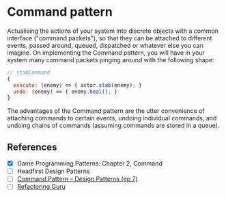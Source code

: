 # Command pattern

Actualising the actions of your system into discrete objects with a common interface ("command packets"), so that they can be attached to different events, passed around, queued, dispatched or whatever else you can imagine. On implementing the Command pattern, you will have in your system many command packets pinging around with the following shape:

```js
// stabCommand
{
  execute: (enemy) => { actor.stab(enemy); }
  undo: (enemy) => { enemy.heal(); }
}
```

The advantages of the Command pattern are the utter convenience of attaching commands to certain events, undoing individual commands, and undoing chains of commands (assuming commands are stored in a queue).

## References

- [x] Game Programming Patterns: Chapter 2, Command
- [ ] Headfirst Design Patterns
- [ ] [Command Pattern – Design Patterns (ep 7)](https://www.youtube.com/watch?v=9qA5kw8dcSU)
- [ ] [Refactoring Guru](https://refactoring.guru/design-patterns/command)
